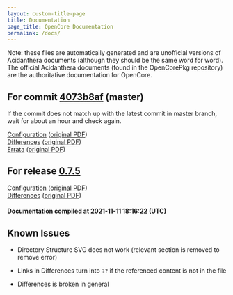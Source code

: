 ```yaml
---
layout: custom-title-page
title: Documentation
page_title: OpenCore Documentation
permalink: /docs/
---
```

Note: these files are automatically generated and are unofficial versions of Acidanthera documents (although they should be the same word for word). The official Acidanthera documents (found in the OpenCorePkg repository) are the authoritative documentation for OpenCore.

## For commit [4073b8af](https://github.com/acidanthera/OpenCorePkg/tree/4073b8afae6fbd93d70854e23b9010b4985bf98e) (master)

If the commit does not match up with the latest commit in master branch, wait for about an hour and check again.

[Configuration](latest/Configuration.html) ([original PDF](https://github.com/acidanthera/OpenCorePkg/blob/4073b8afae6fbd93d70854e23b9010b4985bf98e/Docs/Configuration.pdf))
<br>
[Differences](latest/Differences.html) ([original PDF](https://github.com/acidanthera/OpenCorePkg/blob/4073b8afae6fbd93d70854e23b9010b4985bf98e/Docs/Differences/Differences.pdf))
<br>
[Errata](latest/Errata.html) ([original PDF](https://github.com/acidanthera/OpenCorePkg/blob/4073b8afae6fbd93d70854e23b9010b4985bf98e/Docs/Errata/Errata.pdf))

## For release [0.7.5](https://github.com/acidanthera/OpenCorePkg/tree/0.7.5)

[Configuration](release/Configuration.html) ([original PDF](https://github.com/acidanthera/OpenCorePkg/blob/0.7.5/Docs/Configuration.pdf))
<br>
[Differences](release/Differences.html) ([original PDF](https://github.com/acidanthera/OpenCorePkg/blob/0.7.5/Docs/Differences/Differences.pdf))

#### Documentation compiled at 2021-11-11 18:16:22 (UTC)

## Known Issues

* Directory Structure SVG does not work (relevant section is removed to remove error)

* Links in Differences turn into `??` if the referenced content is not in the file

* Differences is broken in general
